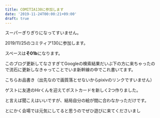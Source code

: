 ```yaml
---
title: COMITIA130に参加します
date: '2019-11-24T00:00:21+09:00'
draft: true
---
```

スーパーぎりぎりになってすいません。

2019/11/25のコミティア130に参加します。

スペースは**そ01b**になります。

このブログ更新してなさすぎてGoogleの検索結果だいぶ下の方に来ちゃったので流石に更新しなきゃってことでいま新幹線の中でこれ書いてます。

こちらお品書き（出先なので画質落とせないからpixivのリンクですいません）



ゲストに友達のHirくんを迎えてポストカードを新しく2つ作りました。

と言えば聞こえはいいですが、結局自分の絵が間に合わなかっただけです。

とにかく会場では元気にしてると思うのでぜひ遊びに来てくださいまし
